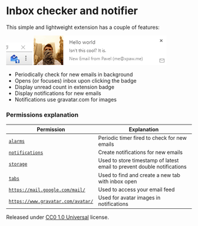 # Inbox checker and notifier

This simple and lightweight extension has a couple of features:

![](meta/icon.png)
![](meta/notif.png)

- Periodically check for new emails in background
- Opens (or focuses) inbox upon clicking the badge
- Display unread count in extension badge
- Display notifications for new emails
 - Notifications use gravatar.com for images

### Permissions explanation

| Permission | Explanation |
| ---------- | ----------- |
| [`alarms`](https://developer.chrome.com/apps/alarms) | Periodic timer fired to check for new emails |
| [`notifications`](https://developer.chrome.com/apps/notifications) | Create notifications for new emails |
| [`storage`](https://developer.chrome.com/apps/storage) | Used to store timestamp of latest email to prevent double notifications |
| [`tabs`](https://developer.chrome.com/extensions/tabs) | Used to find and create a new tab with inbox open |
| [`https://mail.google.com/mail/`](https://mail.google.com/mail/feed/atom) | Used to access your email feed |
| [`https://www.gravatar.com/avatar/`](https://www.gravatar.com/avatar/f9c6903a50d1d861a47a614862b00b89.png) | Used for avatar images in notifications |

Released under [CC0 1.0 Universal](LICENSE) license.
